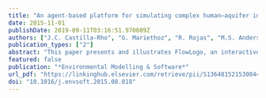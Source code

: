 ```yaml
---
title: "An agent-based platform for simulating complex human–aquifer interactions in managed groundwater systems"
date: 2015-11-01
publishDate: 2019-09-11T03:16:51.970089Z
authors: ["J.C. Castilla-Rho", "G. Mariethoz", "R. Rojas", "M.S. Andersen", "B.F.J. Kelly"]
publication_types: ["2"]
abstract: "This paper presents and illustrates FlowLogo, an interactive modelling environment for developing coupled agent-based groundwater models (GW-ABMs). It allows users to simulate complex socioenvironmental couplings in groundwater systems, and to explore how desirable patterns of groundwater and social development can emerge from agent behaviours and interactions. GW-ABMs can be developed using a single piece of software, addressing common issues around data transfer and model analyses that arise when linking ABMs to existing groundwater codes. FlowLogo is based on a 2D ﬁnitedifference solution of the governing groundwater ﬂow equations and a set of procedures to represent the most common types of stresses and boundary conditions of regional aquifer ﬂow. The platform is illustrated using a synthetic example of an expanding agricultural region that depends on groundwater for irrigation. The implementation and analysis of scenarios from this example highlight the possibility to: (i) deploy agents at multiple scales of decision-making (farmers, waterworks, institutions), (ii) model feedbacks between agent behaviours and groundwater dynamics, and (iii) perform sensitivity and multirealisation analyses on social and physical factors. The FlowLogo interface allows interactively changing parameters using ‘tuneable’ dials, which can adjust agent decisions and policy levers during simulations. This ﬂexibility allows for live interaction with audiences (role-plays), in participatory workshops, public meetings, and as part of learning activities in classrooms. FlowLogo's interactive features and ease of use aim to facilitate the wider dissemination and independent validation of GW-ABMs."
featured: false
publication: "*Environmental Modelling & Software*"
url_pdf: "https://linkinghub.elsevier.com/retrieve/pii/S136481521530044X"
doi: "10.1016/j.envsoft.2015.08.018"
---
```


